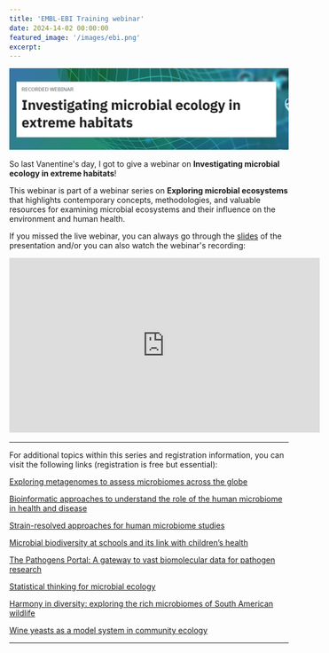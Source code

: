 ```yaml
---
title: 'EMBL-EBI Training webinar'
date: 2024-14-02 00:00:00
featured_image: '/images/ebi.png'
excerpt: 
---
```


![](/images/ebi.png)

So last Vanentine's day, I got to give a webinar on **Investigating microbial ecology in extreme habitats**!

This webinar is part of a webinar series on **Exploring microbial ecosystems** that highlights contemporary concepts, methodologies, and valuable resources for examining microbial ecosystems and their influence on the environment and human health. 

If you missed the live webinar, you can always go through the [slides](https://ftp.ebi.ac.uk/pub/training/2024/Webinars/Microbial-ecosystems_CPavloudi.pdf) of the presentation and/or you can also watch the webinar's recording:



<iframe width="560" height="315" src="https://www.youtube.com/embed/sLurSqlxiGg?si=6fYL6b-wyd0rspJ6" title="YouTube video player" frameborder="0" allow="accelerometer; autoplay; clipboard-write; encrypted-media; gyroscope; picture-in-picture; web-share" allowfullscreen></iframe>




--- 


For additional topics within this series and registration information, you can visit the following links (registration is free but essential):

[Exploring metagenomes to assess microbiomes across the globe](https://www.ebi.ac.uk/training/events/exploring-metagenomes-assess-microbiomes-across-globe/)

[Bioinformatic approaches to understand the role of the human microbiome in health and disease](https://www.ebi.ac.uk/training/events/bioinformatic-approaches-understand-role-human-microbiome-health-and-disease/)

[Strain-resolved approaches for human microbiome studies](https://www.ebi.ac.uk/training/events/strain-resolved-approaches-human-microbiome-studies/)

[Microbial biodiversity at schools and its link with children’s health](https://www.ebi.ac.uk/training/events/microbial-biodiversity-schools-and-its-link-childrens-health/)

[The Pathogens Portal: A gateway to vast biomolecular data for pathogen research](https://www.ebi.ac.uk/training/events/pathogens-portal-gateway-vast-biomolecular-data-pathogen-research/)

[Statistical thinking for microbial ecology](https://www.ebi.ac.uk/training/events/statistical-thinking-microbial-ecology/)

[Harmony in diversity: exploring the rich microbiomes of South American wildlife](https://www.ebi.ac.uk/training/events/harmony-diversity-exploring-rich-microbiomes-south-american-wildlife/)

[Wine yeasts as a model system in community ecology](https://www.ebi.ac.uk/training/events/wine-yeasts-model-system-community-ecology/)




---

